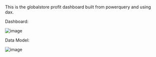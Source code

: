This is the globalstore profit dashboard built from powerquery and using dax.

Dashboard:

![image](https://github.com/kaho1156/powerbi_case2/assets/98607667/35ca25ff-b8f5-4693-8bbf-5770a24a35e8)

Data Model:

![image](https://github.com/kaho1156/powerbi_case2/assets/98607667/c61a1940-9c04-4761-883a-d4ffd0b6231e)
